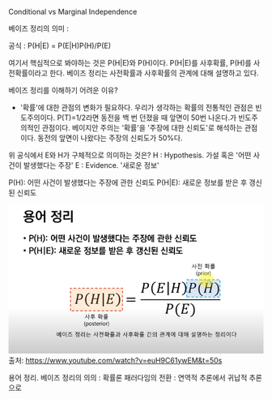 Conditional vs Marginal Independence



베이즈 정리의 의미 : 

공식 : P(H|E) = P(E|H)P(H)/P(E)

여기서 핵심적으로 봐야하는 것은 P(H|E)와 P(H)이다.
P(H|E)를 사후확률, P(H)를 사전확률이라고 한다.
베이즈 정리는 사전확률과 사후확률의 관계에 대해 설명하고 있다.

베이즈 정리를 이해하기 어려운 이유?
- '확률'에 대한 관점의 변화가 필요하다.
우리가 생각하는 확률의 전통적인 관점은 빈도주의이다.
P(T)=1/2라면 동전을 백 번 던졌을 때 앞면이 50번 나온다.가 빈도주의적인 관점이다.
베이지안 주의는 '확률'을 '주장에 대한 신뢰도'로 해석하는 관점이다.
동전의 앞면이 나왔다는 주장의 신뢰도가 50%다.

위 공식에서 E와 H가 구체적으로 의미하는 것은?
H : Hypothesis. 가설 혹은 '어떤 사건이 발생했다는 주장'
E : Evidence. '새로운 정보'

P(H): 어떤 사건이 발생했다는 주장에 관한 신뢰도
P(H|E): 새로운 정보를 받은 후 갱신된 신뢰도

![img_1.png](img_1.png) 출처: https://www.youtube.com/watch?v=euH9C61ywEM&t=50s

용어 정리.
베이즈 정리의 의의 : 확률론 패러다임의 전환 : 연역적 추론에서 귀납적 추론으로 


